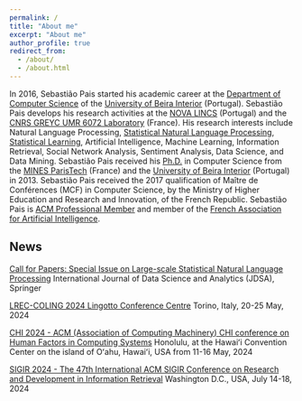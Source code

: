 ```yaml
---
permalink: /
title: "About me"
excerpt: "About me"
author_profile: true
redirect_from: 
  - /about/
  - /about.html
---
```



In 2016, Sebastião Pais started his academic career at the [Department of Computer Science](http://www.di.ubi.pt/) of the [University of Beira Interior](https://www.ubi.pt/) (Portugal). Sebastião Pais develops his research activities at the [NOVA LINCS](https://nova-lincs.di.fct.unl.pt/) (Portugal) and the [CNRS GREYC UMR 6072 Laboratory](http://www.greyc.fr/) (France). His research interests include Natural Language Processing, [Statistical Natural Language Processing](https://nlp.stanford.edu/fsnlp/), [Statistical Learning](https://www.statlearning.com/), Artificial Intelligence, Machine Learning, Information Retrieval, Social Network Analysis, Sentiment Analysis, Data Science, and Data Mining. Sebastião Pais received his [Ph.D.](https://goo.gl/mK4LGn) in Computer Science from the [MINES ParisTech](http://www.minesparis.psl.eu/) (France) and the [University of Beira Interior](https://www.ubi.pt/) (Portugal) in 2013. Sebastião Pais received the 2017 qualification of Maître de Conférences (MCF) in Computer Science, by the Ministry of Higher Education and Research and Innovation, of the French Republic.
Sebastião Pais is [ACM Professional Member](http://member.acm.org/~sebastiaopais) and member of the [French Association for Artificial Intelligence](https://afia.asso.fr/).

## News

[Call for Papers: Special Issue on Large-scale Statistical Natural Language Processing](https://www.springer.com/journal/41060/updates/19247002)
International Journal of Data Science and Analytics (JDSA), Springer

[LREC-COLING 2024 Lingotto Conference Centre](https://lrec-coling-2024.org/)
Torino, Italy, 20-25 May, 2024

[CHI 2024 - ACM (Association of Computing Machinery) CHI conference on Human Factors in Computing Systems](https://chi2024.acm.org/)
Honolulu, at the Hawaiʻi Convention Center on the island of Oʻahu, Hawaiʻi, USA from 11-16 May, 2024

[SIGIR 2024 - The 47th International ACM SIGIR Conference on Research and Development in Information Retrieval](https://sigir-2024.github.io/index.html)
Washington D.C., USA, July 14-18, 2024


